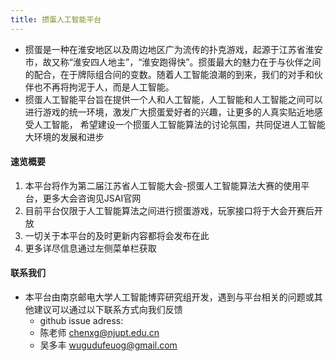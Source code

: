 ```yaml
---
title: 掼蛋人工智能平台
---
```


+ 掼蛋是一种在淮安地区以及周边地区广为流传的扑克游戏，起源于江苏省淮安市，故又称“淮安四人地主”，“淮安跑得快”。掼蛋最大的魅力在于与伙伴之间的配合，在于牌际组合间的变数。随着人工智能浪潮的到来，我们的对手和伙伴也不再将拘泥于人，而是人工智能。
+ 掼蛋人工智能平台旨在提供一个人和人工智能，人工智能和人工智能之间可以进行游戏的统一环境，激发广大掼蛋爱好者的兴趣，让更多的人真实贴近地感受人工智能，
希望建设一个掼蛋人工智能算法的讨论氛围，共同促进人工智能大环境的发展和进步



#### 速览概要

1. 本平台将作为第二届江苏省人工智能大会-掼蛋人工智能算法大赛的使用平台，更多大会咨询见JSAI官网
2. 目前平台仅限于人工智能算法之间进行掼蛋游戏，玩家接口将于大会开赛后开放
3. 一切关于本平台的及时更新内容都将会发布在此
4. 更多详尽信息通过左侧菜单栏获取


#### 联系我们

+ 本平台由南京邮电大学人工智能博弈研究组开发，遇到与平台相关的问题或其他建议可以通过以下联系方式向我们反馈
  + github issue adress: 
  + 陈老师 chenxg@njupt.edu.cn
  + 吴多丰 wugudufeuog@gmail.com

